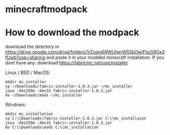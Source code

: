# minecraftmodpack

# How to download the modpack

download the directory in https://drive.google.com/drive/folders/1rZoajq5RWUherW5SbOwlFbzS9Ox3fUwb?usp=sharing and paste it in your modded minecraft installation. If you dont have any: download https://fabricmc.net/use/installer

Linux / BSD / MacOS:
```Linux & MacOS
mkdir mc_installer
cp ~/Downloads/fabric-installer-1.0.3.jar ~/mc_installer
java -Xms250m -Xmx1G fabric-installer-1.0.3.jar
mv ~/Downloads/mods ~/mc_installer
```
Windows:
```Windows
mkdir mc_installation
cp C:\\Downloads\fabric-installer-1.0.3.jar C:\\mc_installaion
java -Xms250m -Xmx1G fabric-installer-1.0.3.jar
mv C:\\Downloads\mods C:\\mc_installation
```
